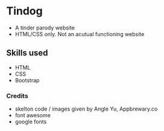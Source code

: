 # Tindog

- A tinder parody website
- HTML/CSS only. Not an acutual functioning website

## Skills used
- HTML
- CSS
- Bootstrap

### Credits

- skelton code / images given by Angle Yu, Appbrewary.co
- font awesome
- google fonts

